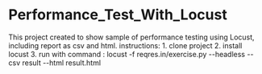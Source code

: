 # Performance_Test_With_Locust
This project created to show sample of performance testing using Locust, including report as csv and html.
instructions:
    1. clone project
    2. install locust
    3. run with command : locust -f reqres.in/exercise.py --headless --csv result --html result.html